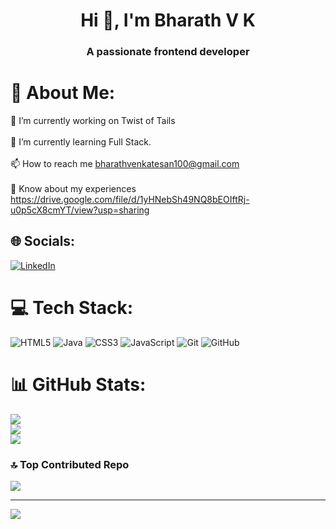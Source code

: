 <h1 align="center">Hi 👋, I'm Bharath V K</h1>
<h3 align="center">A passionate frontend developer</h3>

# 💫 About Me:
🔭 I’m currently working on Twist of Tails<br><br>🌱 I’m currently learning Full Stack.<br><br>📫 How to reach me bharathvenkatesan100@gmail.com<br><br>📄 Know about my experiences https://drive.google.com/file/d/1yHNebSh49NQ8bEOIftRj-u0p5cX8cmYT/view?usp=sharing


## 🌐 Socials:
[![LinkedIn](https://img.shields.io/badge/LinkedIn-%230077B5.svg?logo=linkedin&logoColor=white)](https://linkedin.com/in/https://www.linkedin.com/in/bharath-venkatesan-95546627a/overlay/about-this-profile/?lipi=urn%3ali%3apage%3ad_flagship3_profile_view_base%3bwnkdvej9rxswa4b9xyu9qq%3d%3d) 

# 💻 Tech Stack:
![HTML5](https://img.shields.io/badge/html5-%23E34F26.svg?style=plastic&logo=html5&logoColor=white) ![Java](https://img.shields.io/badge/java-%23ED8B00.svg?style=plastic&logo=openjdk&logoColor=white) ![CSS3](https://img.shields.io/badge/css3-%231572B6.svg?style=plastic&logo=css3&logoColor=white) ![JavaScript](https://img.shields.io/badge/javascript-%23323330.svg?style=plastic&logo=javascript&logoColor=%23F7DF1E) ![Git](https://img.shields.io/badge/git-%23F05033.svg?style=plastic&logo=git&logoColor=white) ![GitHub](https://img.shields.io/badge/github-%23121011.svg?style=plastic&logo=github&logoColor=white)
# 📊 GitHub Stats:
![](https://github-readme-stats.vercel.app/api?username=bharathvenkatesan467&theme=dark&hide_border=false&include_all_commits=false&count_private=false)<br/>
![](https://github-readme-streak-stats.herokuapp.com/?user=bharathvenkatesan467&theme=dark&hide_border=false)<br/>
![](https://github-readme-stats.vercel.app/api/top-langs/?username=bharathvenkatesan467&theme=dark&hide_border=false&include_all_commits=false&count_private=false&layout=compact)

### 🔝 Top Contributed Repo
![](https://github-contributor-stats.vercel.app/api?username=bharathvenkatesan467&limit=5&theme=dark&combine_all_yearly_contributions=true)

---
[![](https://visitcount.itsvg.in/api?id=bharathvenkatesan467&icon=1&color=12)](https://visitcount.itsvg.in)

<!-- Proudly created with GPRM ( https://gprm.itsvg.in ) -->

